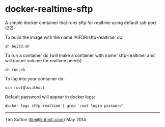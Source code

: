 docker-realtime-sftp
==========

A simple docker container that runs sftp for realtime using default ssh port (22)

To build the image with the name 'AIFDR/sftp-realtime' do:

```
sh build.sh
```

To run a container do (will make a container with name 'sftp-realtime' and will mount volume for realtime needs):

```
sh run.sh
```

To log into your container do:

```
ssh root@localhost
```

Default password will appear in docker logs:

```
docker logs sftp-realtime | grep 'root login password'
```

-----------

Tim Sutton (tim@linfiniti.com)
May 2014
